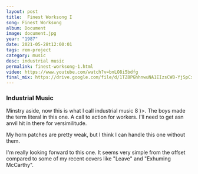 ```yaml
---
layout: post
title:  Finest Worksong I
song: Finest Worksong
album: Document
image: document.jpg
year: "1987"
date: 2021-05-28t12:00:01
tags: rem-project
category: music
desc: industrial music
permalink: finest-worksong-1.html
video: https://www.youtube.com/watch?v=bnLO8i5bdfg
final_mix: https://drive.google.com/file/d/1TZ8PGhhnwuNA1EIzsCWB-YjSpCxw0D0s/view?usp=sharing
---
```


### Industrial Music

Minstry aside, now this is what I call industrial music 8 )>. The boys made the term literal in this one. A call to action for workers. I'll need to get asn anvil hit in there for versimilitude.

My horn patches are pretty weak, but I think I can handle this one without them.

I'm really looking forward to this one. It seems very simple from the offset compared to some of my recent covers like "Leave" and "Exhuming McCarthy".